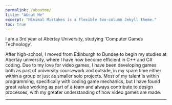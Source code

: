 ```yaml
---
permalink: /aboutme/
title: "About Me"
excerpt: "Minimal Mistakes is a flexible two-column Jekyll theme."
toc: true
---
```


I am a 3rd year at Abertay University, studying 'Computer Games Technology'.

After high-school, I moved from Edinburgh to Dundee to begin my studies at Abertay university, where I have now become efficient in C++ and C# coding. Due to my love for video games, I have been developing games both as part of university coursework and outside, in my spare time either within a group or just as smaller solo projects. Most of my talent is within programming, specifically with coding game mechanics, but I have found great value working as part of a team and always contribute to design processes, with my greater understanding of how video games are made.


---
